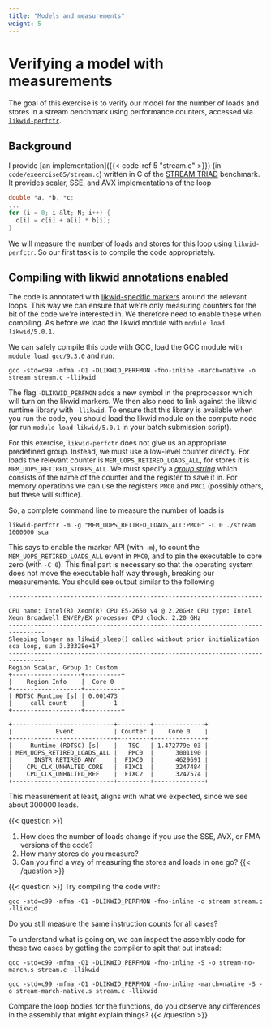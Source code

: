 ```yaml
---
title: "Models and measurements"
weight: 5
---
```


# Verifying a model with measurements

The goal of this exercise is to verify our model for the number of
loads and stores in a stream benchmark using performance counters,
accessed via
[`likwid-perfctr`](https://github.com/RRZE-HPC/likwid/wiki/likwid-perfctr).

## Background

I provide [an implementation]({{< code-ref 5 "stream.c" >}}) (in
`code/exeercise05/stream.c`) written in C
of the [STREAM TRIAD](https://www.cs.virginia.edu/stream/) benchmark.
It provides scalar, SSE, and AVX implementations of the loop

```c {linenos=false}
double *a, *b, *c;
...
for (i = 0; i &lt; N; i++) {
  c[i] = c[i] + a[i] * b[i];
}
```

We will measure the number of loads and stores for this loop using
`likwid-perfctr`. So our first task is to compile the code
appropriately.

## Compiling with likwid annotations enabled

The code is annotated with [likwid-specific
markers](https://github.com/RRZE-HPC/likwid/wiki/likwid-perfctr#using-the-marker-api)
around the relevant loops. This way we can ensure that we're only
measuring counters for the bit of the code we're interested in. We
therefore need to enable these when compiling. As before we load the
likwid module with `module load likwid/5.0.1`.

We can safely compile this code with GCC, load the GCC module with
`module load gcc/9.3.0` and run:

```
gcc -std=c99 -mfma -O1 -DLIKWID_PERFMON -fno-inline -march=native -o stream stream.c -llikwid
```

The flag `-DLIKWID_PERFMON` adds a new symbol in the
preprocessor which will turn on the likwid markers. We then also need
to link against the likwid runtime library with `-llikwid`.
To ensure that this library is available when you run the code, you
should load the likwid module on the compute node (or run `module
load likwid/5.0.1` in your batch submission script).

For this exercise, `likwid-perfctr` does not give us an appropriate
predefined group. Instead, we must use a low-level counter directly.
For loads the relevant counter is `MEM_UOPS_RETIRED_LOADS_ALL`, for
stores it is `MEM_UOPS_RETIRED_STORES_ALL`. We must specify a [_group
string_](https://github.com/RRZE-HPC/likwid/wiki/likwid-perfctr#using-custom-event-sets)
which consists of the name of the counter and the register to save it
in. For memory operations we can use the registers `PMC0` and `PMC1`
(possibly others, but these will suffice).

So, a complete command line to measure the number of loads is
```
likwid-perfctr -m -g "MEM_UOPS_RETIRED_LOADS_ALL:PMC0" -C 0 ./stream 1000000 sca
```

This says to enable the marker API (with `-m`), to count
the `MEM_UOPS_RETIRED_LOADS_ALL` event in
`PMC0`, and to pin the executable to core zero (with
`-C 0`). This final part is necessary so that the operating
system does not move the executable half way through, breaking our
measurements. You should see output similar to the following

```
--------------------------------------------------------------------------------
CPU name: Intel(R) Xeon(R) CPU E5-2650 v4 @ 2.20GHz CPU type: Intel
Xeon Broadwell EN/EP/EX processor CPU clock: 2.20 GHz
--------------------------------------------------------------------------------
Sleeping longer as likwid_sleep() called without prior initialization
sca loop, sum 3.33328e+17
--------------------------------------------------------------------------------
Region Scalar, Group 1: Custom
+-------------------+----------+
|    Region Info    |  Core 0  |
+-------------------+----------+
| RDTSC Runtime [s] | 0.001473 |
|     call count    |        1 |
+-------------------+----------+

+----------------------------+---------+--------------+
|            Event           | Counter |    Core 0    |
+----------------------------+---------+--------------+
|     Runtime (RDTSC) [s]    |   TSC   | 1.472779e-03 |
| MEM_UOPS_RETIRED_LOADS_ALL |   PMC0  |      3001190 |
|      INSTR_RETIRED_ANY     |  FIXC0  |      4629691 |
|    CPU_CLK_UNHALTED_CORE   |  FIXC1  |      3247484 |
|    CPU_CLK_UNHALTED_REF    |  FIXC2  |      3247574 |
+----------------------------+---------+--------------+
```

This measurement at least, aligns with what we expected, since we see
about 300000 loads.

{{< question >}}
1. How does the number of loads change if you use the SSE, AVX, or FMA
   versions of the code?
2. How many stores do you measure?
3. Can you find a way of measuring the stores and loads in one go?
{{< /question >}}

{{< question >}}
Try compiling the code with:

```
gcc -std=c99 -mfma -O1 -DLIKWID_PERFMON -fno-inline -o stream stream.c -llikwid
```

Do you still measure the same instruction counts for all cases?

To understand what is going on, we can inspect the assembly code for
these two cases by getting the compiler to spit that out instead:

```
gcc -std=c99 -mfma -O1 -DLIKWID_PERFMON -fno-inline -S -o stream-no-march.s stream.c -llikwid

gcc -std=c99 -mfma -O1 -DLIKWID_PERFMON -fno-inline -march=native -S -o stream-march-native.s stream.c -llikwid
```

Compare the loop bodies for the functions, do you observe any
differences in the assembly that might explain things?
{{< /question >}}
